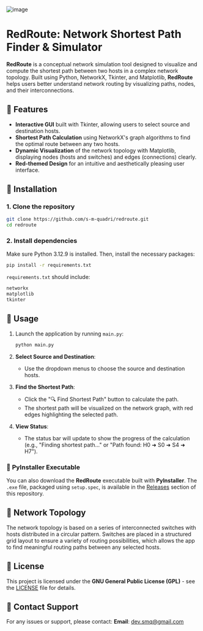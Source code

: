 ![image](https://github.com/user-attachments/assets/240f7199-bbfd-4813-a4a4-9696fff15075)

# **RedRoute: Network Shortest Path Finder & Simulator**

**RedRoute** is a conceptual network simulation tool designed to visualize and compute the shortest path between two hosts in a complex network topology. Built using Python, NetworkX, Tkinter, and Matplotlib, **RedRoute** helps users better understand network routing by visualizing paths, nodes, and their interconnections.

## 📌 **Features**

* **Interactive GUI** built with Tkinter, allowing users to select source and destination hosts.
* **Shortest Path Calculation** using NetworkX's graph algorithms to find the optimal route between any two hosts.
* **Dynamic Visualization** of the network topology with Matplotlib, displaying nodes (hosts and switches) and edges (connections) clearly.
* **Red-themed Design** for an intuitive and aesthetically pleasing user interface.

## 📌 **Installation**

### 1. **Clone the repository**

```bash
git clone https://github.com/s-m-quadri/redroute.git
cd redroute
```

### 2. **Install dependencies**

Make sure Python 3.12.9 is installed. Then, install the necessary packages:

```bash
pip install -r requirements.txt
```

`requirements.txt` should include:

```txt
networkx
matplotlib
tkinter
```

## 📌 **Usage**

1. Launch the application by running `main.py`:

   ```bash
   python main.py
   ```

2. **Select Source and Destination**:

   * Use the dropdown menus to choose the source and destination hosts.

3. **Find the Shortest Path**:

   * Click the "🔍 Find Shortest Path" button to calculate the path.
   * The shortest path will be visualized on the network graph, with red edges highlighting the selected path.

4. **View Status**:

   * The status bar will update to show the progress of the calculation (e.g., "Finding shortest path..." or "Path found: H0 ➜ S0 ➜ S4 ➜ H7").

### 📌 **PyInstaller Executable**

You can also download the **RedRoute** executable built with **PyInstaller**. The `.exe` file, packaged using `setup.spec`, is available in the [Releases](https://github.com/s-m-quadri/redroute/releases) section of this repository.

## 📌 **Network Topology**

The network topology is based on a series of interconnected switches with hosts distributed in a circular pattern. Switches are placed in a structured grid layout to ensure a variety of routing possibilities, which allows the app to find meaningful routing paths between any selected hosts.

## 📌 **License**

This project is licensed under the **GNU General Public License (GPL)** - see the [LICENSE](LICENSE) file for details.

## 📌 **Contact Support**

For any issues or support, please contact:
**Email**: [dev.smq@gmail.com](mailto:dev.smq@gmail.com)
